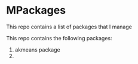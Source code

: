 # MPackages
This repo contains a list of packages that I manage

This repo contains the following packages:
1. akmeans package
2. 
